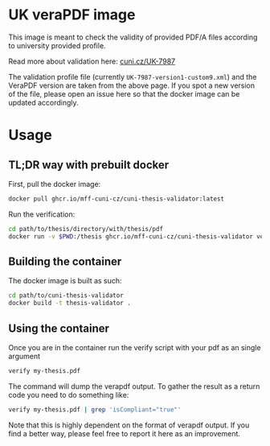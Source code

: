 # UK veraPDF image

This image is meant to check the validity of provided PDF/A files according to
university provided profile.

Read more about validation here: [cuni.cz/UK-7987](https://cuni.cz/UK-7987.html)

The validation profile file (currently `UK-7987-version1-custom9.xml`) and the
VeraPDF version are taken from the above page. If you spot a new version of the
file, please open an issue here so that the docker image can be updated
accordingly.

# Usage

## TL;DR way with prebuilt docker

First, pull the docker image:
```sh
docker pull ghcr.io/mff-cuni-cz/cuni-thesis-validator:latest
```

Run the verification:
```sh
cd path/to/thesis/directory/with/thesis/pdf
docker run -v $PWD:/thesis ghcr.io/mff-cuni-cz/cuni-thesis-validator verify /thesis/thesis.pdf |grep validationReports
```

## Building the container

The docker image is built as such:
```sh
cd path/to/cuni-thesis-validator
docker build -t thesis-validator .
```

## Using the container

Once you are in the container run the verify script with your pdf as an single
argument

```sh
verify my-thesis.pdf
```

The command will dump the verapdf output. To gather the result as a return code
you need to do something like:

```sh
verify my-thesis.pdf | grep 'isCompliant="true"'
```

Note that this is highly dependent on the format of verapdf output. If you find
a better way, please feel free to report it here as an improvement.
